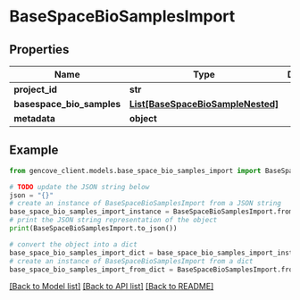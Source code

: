 # BaseSpaceBioSamplesImport


## Properties

Name | Type | Description | Notes
------------ | ------------- | ------------- | -------------
**project_id** | **str** |  |
**basespace_bio_samples** | [**List[BaseSpaceBioSampleNested]**](BaseSpaceBioSampleNested.md) |  |
**metadata** | **object** |  | [optional]

## Example

```python
from gencove_client.models.base_space_bio_samples_import import BaseSpaceBioSamplesImport

# TODO update the JSON string below
json = "{}"
# create an instance of BaseSpaceBioSamplesImport from a JSON string
base_space_bio_samples_import_instance = BaseSpaceBioSamplesImport.from_json(json)
# print the JSON string representation of the object
print(BaseSpaceBioSamplesImport.to_json())

# convert the object into a dict
base_space_bio_samples_import_dict = base_space_bio_samples_import_instance.to_dict()
# create an instance of BaseSpaceBioSamplesImport from a dict
base_space_bio_samples_import_from_dict = BaseSpaceBioSamplesImport.from_dict(base_space_bio_samples_import_dict)
```
[[Back to Model list]](../README.md#documentation-for-models) [[Back to API list]](../README.md#documentation-for-api-endpoints) [[Back to README]](../README.md)
